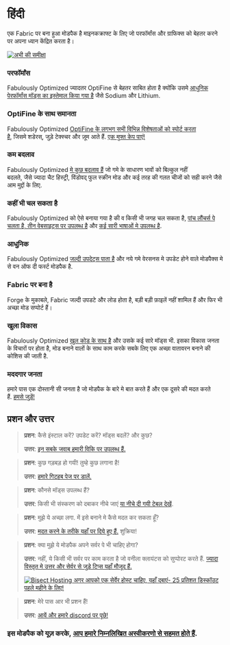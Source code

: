 # हिंदी

एक Fabric पर बना हुआ मोडपैक है माइनकक्राफ्ट के लिए जो परफॉर्मांस और ग्राफिक्स को बेहतर करने पर अपना ध्यान केंद्रित करता है।

[![अभी की समीक्षा](https://img.youtube.com/vi/K90gsbmhf3w/hqdefault.jpg)](https://www.youtube.com/watch?v=K90gsbmhf3w)

### परफॉर्मांस

Fabulously Optimized ज्यादतर OptiFine से बेहतर साबित होता है क्योंकि उसमे [आधुनिक पेरफॉर्मांस मॉड्स का इस्तेमाल किया गया है][1] जैसे Sodium और Lithium.

### OptiFine के साथ समानता

Fabulously Optimized [OptiFine के लगभग सभी विभिन्न विशेषताओं को स्पोर्ट करता है][2], जिसमे शडेरस्, जुड़े टेक्स्चर और ज़ूम आते हैं. [एक मुफ्त केप पाएं!][3]

### कम बदलाव

Fabulously Optimized [मे कुछ बदलाव हैं][4] जो गमे के साधारण भावों को बिल्कुल नहीं बदलते, जैसे ज्यादा चैट हिस्ट्री, विंडोवद् फुल स्क्रीन मोड और कई तरह की गलत चीजों को सही करने जैसे आम मुद्दों के लिए.

### कहीं भी चल सकता है

Fabulously Optimized को ऐसे बनाया गया है की व किसी भी जगह चल सकता है, [पांच लौंचर्स पे चलता है, तीन वेबसाइट्स पर उपलब्ध है][6] और [कई सारी भाषाओं मे उपलब्ध है][7].

### आधुनिक

Fabulously Optimized [जल्दी उपदेट्स पाता है][5] और नये गमे वेरसनस मे उपडेट होने वाले मोडपैक्स मे से वन ऑफ दी फर्स्ट मोडपैक है.

### Fabric पर बना है

Forge के मुकाबले, Fabric जल्दी उपडटे और लोड होता है, बड़ी बड़ी फ़ाइलें नहीं शामिल हैं और फिर भी अच्छा मोड सप्पोर्ट हैं।

### खुला विकास

Fabulously Optimized [खुल कोड के साथ है][8] और उसके कई सारे मॉड्स भी. इसका विकास जनता के विचारों पर होता है, मोड बनाने वालों के साथ काम करके सबके लिए एक अच्छा वातावरन बनाने की कोशिस की जाती है.

### मददगार जनता

हमारे पास एक दोस्तानी सी जनता है जो मोडपैक के बारे मे बात करते हैं और एक दूसरे की मदत करते हैं. [हमसे जुड़ें!][10]

## प्रशन और उत्तर

> **प्रशन**: कैसे इंस्टाल करें? उपडेट करें? मॉड्स बदलें? और कुछ?
> 
> **उत्तर**: [इन सबके जवाब हमारी विकि पर उपलब्ध हैं.][11]


> **प्रशन**: कुछ गड़बड़ हो गयी! तुम्हे कुछ लगाना है!
> 
> **उत्तर**: [हमारे गिटहब पेज पर डालें.][8]


> **प्रशन**: कौनसे मॉड्स उपलब्ध हैं?
> 
> **उत्तर**: किसी भी संस्करण को दबाकर नीचे जाएं [या नीचे दी गयी टेबल देखें][12].


> **प्रशन**: मुझे ये अच्छा लगा. में इसे बनाने मे कैसे मदत कर सकता हूँ?
> 
> **उत्तर**: [मदत करने के तरीके यहाँ पर दिये हुए हैं.][16] शुक्रिया!


> **प्रशन**: क्या मुझे ये मोडपैक अपने सर्वर पे भी चाहिए होगा?
> 
> **उत्तर**: नहीं, ये किसी भी सर्वर पर काम करता है जो वनीला क्लायंटस को सुप्पोरट करते हैं. [ज्यादा विस्तृत मे उत्तर और सेर्वर से जुड़े टिप्स यहाँ मौजूद हैं.][13]
> 
> [![Bisect Hosting](https://i.ibb.co/gr9mSxW/image.png) अगर आपको एक सेर्वेर होस्ट चाहिए, यहाँ दबाएं- 25 प्रतिशत डिस्कॉउट पहले महीने के लिए!][14]


> **प्रशन**: मेरे पास आर भी प्रशन हैं!
> 
> **उत्तर**: [आयें और हमारे discord पर पूछे!][10]

### इस मोडपैक को यूज़ करके, [आप हमारे निम्नलिखित अस्वीकरणो से सहमत होते हैं][15].

[1]: https://github.com/Fabulously-Optimized/fabulously-optimized/blob/main/INCLUDED-MODS.md#smooth
[2]: https://fabulously-optimized.gitbook.io/modpack/readme/give-up-optifine
[3]: https://fabulously-optimized.gitbook.io/modpack/readme/free-cape
[4]: https://github.com/Fabulously-Optimized/fabulously-optimized/blob/main/INCLUDED-MODS.md#functional
[5]: https://github.com/Fabulously-Optimized/fabulously-optimized/blob/main/CHANGELOG.md
[6]: https://github.com/Fabulously-Optimized/fabulously-optimized#downloads
[7]: https://fabulously-optimized.gitbook.io/modpack/readme/language-support
[8]: https://github.com/Fabulously-Optimized/fabulously-optimized
[8]: https://github.com/Fabulously-Optimized/fabulously-optimized
[10]: https://fabulously-optimized.github.io/discord
[10]: https://fabulously-optimized.github.io/discord
[11]: https://fabulously-optimized.gitbook.io/modpack/
[12]: https://github.com/Fabulously-Optimized/fabulously-optimized/blob/main/INCLUDED-MODS.md
[13]: https://fabulously-optimized.gitbook.io/modpack/readme/server-setup
[14]: https://www.bisecthosting.com/clients/aff.php?aff=2604
[15]: https://github.com/Fabulously-Optimized/fabulously-optimized#disclaimers
[16]: https://github.com/Fabulously-Optimized/fabulously-optimized/blob/main/CONTRIBUTING.md
